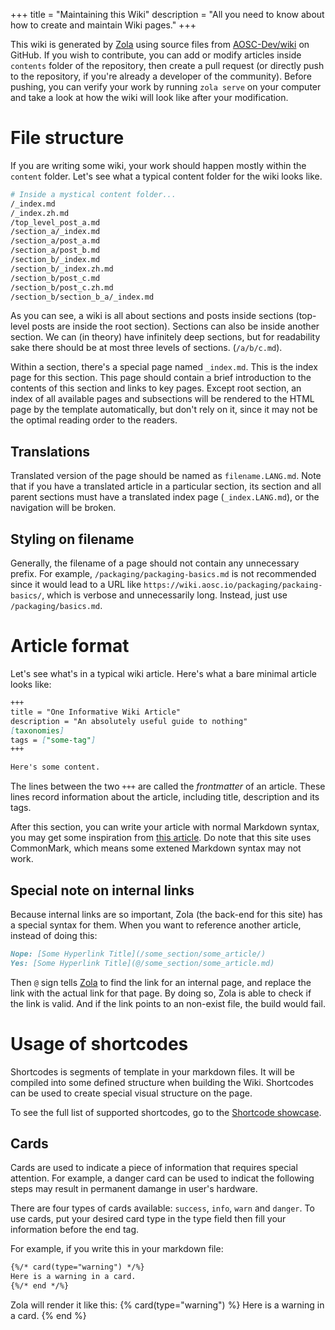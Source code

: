 +++
title = "Maintaining this Wiki"
description = "All you need to know about how to create and maintain Wiki pages."
+++

This wiki is generated by [Zola](https://getzola.org) using source files from [AOSC-Dev/wiki](https://github.com/AOSC-Dev/wiki) on GitHub. If you wish to contribute, you can add or modify articles inside `contents` folder of the repository, then create a pull request (or directly push to the repository, if you're already a developer of the community). Before pushing, you can verify your work by running `zola serve` on your computer and take a look at how the wiki will look like after your modification.

# File structure
If you are writing some wiki, your work should happen mostly within the `content` folder. Let's see what a typical content folder for the wiki looks like.

```bash
# Inside a mystical content folder...
/_index.md
/_index.zh.md
/top_level_post_a.md
/section_a/_index.md
/section_a/post_a.md
/section_a/post_b.md
/section_b/_index.md
/section_b/_index.zh.md
/section_b/post_c.md
/section_b/post_c.zh.md
/section_b/section_b_a/_index.md
```

As you can see, a wiki is all about sections and posts inside sections (top-level posts are inside the root section). Sections can also be inside another section. We can (in theory) have infinitely deep sections, but for readability sake there should be at most three levels of sections. (`/a/b/c.md`).

Within a section, there's a special page named `_index.md`. This is the index page for this section. This page should contain a brief introduction to the contents of this section and links to key pages. Except root section, an index of all available pages and subsections will be rendered to the HTML page by the template automatically, but don't rely on it, since it may not be the optimal reading order to the readers.

## Translations
Translated version of the page should be named as `filename.LANG.md`. Note that if you have a translated article in a particular section, its section and all parent sections must have a translated index page (`_index.LANG.md`), or the navigation will be broken.

## Styling on filename
Generally, the filename of a page should not contain any unnecessary prefix. For example, `/packaging/packaging-basics.md` is not recommended since it would lead to a URL like `https://wiki.aosc.io/packaging/packaing-basics/`, which is verbose and unnecessarily long. Instead, just use `/packaging/basics.md`.

# Article format
Let's see what's in a typical wiki article. Here's what a bare minimal article looks like:

```markdown
+++
title = "One Informative Wiki Article"
description = "An absolutely useful guide to nothing"
[taxonomies]
tags = ["some-tag"]
+++

Here's some content.
```

The lines between the two `+++` are called the *frontmatter* of an article. These lines record information about the article, including title, description and its tags.

After this section, you can write your article with normal Markdown syntax, you may get some inspiration from [this article](@/developer/infrastructure/knowledge-base/00001-how-to-contribute.md). Do note that this site uses CommonMark, which means some extened Markdown syntax may not work.

## Special note on internal links
Because internal links are so important, Zola (the back-end for this site) has a special syntax for them. When you want to reference another article, instead of doing this:

```markdown
Nope: [Some Hyperlink Title](/some_section/some_article/)
Yes: [Some Hyperlink Title](@/some_section/some_article.md)
```

Then `@` sign tells [Zola](https://github.com/getzola/zola) to find the link for an internal page, and replace the link with the actual link for that page. By doing so, Zola is able to check if the link is valid. And if the link points to an non-exist file, the build would fail.

# Usage of shortcodes
Shortcodes is segments of template in your markdown files. It will be compiled into some defined structure when building the Wiki. Shortcodes can be used to create special visual structure on the page.

To see the full list of supported shortcodes, go to the [Shortcode showcase](@/meta/shortcode_showcase.md).

## Cards
Cards are used to indicate a piece of information that requires special attention. For example, a danger card can be used to indicat the following steps may result in permanent damange in user's hardware.

There are four types of cards available: `success`, `info`, `warn` and `danger`. To use cards, put your desired card type in the type field then fill your information before the end tag.

For example, if you write this in your markdown file:
```markdown
{%/* card(type="warning") */%}
Here is a warning in a card.
{%/* end */%}
```

Zola will render it like this:
{% card(type="warning") %}
Here is a warning in a card.
{% end %}
